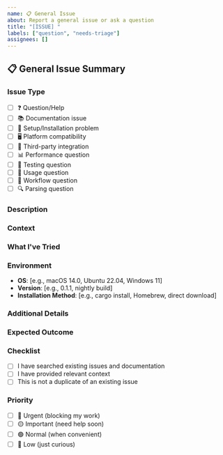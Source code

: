 ```yaml
---
name: 📋 General Issue
about: Report a general issue or ask a question
title: "[ISSUE] "
labels: ["question", "needs-triage"]
assignees: []
---
```


## 📋 General Issue Summary

### **Issue Type**
- [ ] ❓ Question/Help
- [ ] 📚 Documentation issue
- [ ] 🔧 Setup/Installation problem
- [ ] 🖥️ Platform compatibility
- [ ] 🔗 Third-party integration
- [ ] 📊 Performance question
- [ ] 🧪 Testing question
- [ ] 🚀 Usage question
- [ ] 📁 Workflow question
- [ ] 🔍 Parsing question

### **Description**
<!-- Provide a clear and concise description of your issue or question -->

### **Context**
<!-- Provide context about your situation -->

### **What I've Tried**
<!-- Describe what you've already tried to resolve this -->

### **Environment**
- **OS**: [e.g., macOS 14.0, Ubuntu 22.04, Windows 11]
- **Version**: [e.g., 0.1.1, nightly build]
- **Installation Method**: [e.g., cargo install, Homebrew, direct download]

### **Additional Details**
<!-- Add any other relevant details -->

### **Expected Outcome**
<!-- What would you like to achieve? -->

### **Checklist**
- [ ] I have searched existing issues and documentation
- [ ] I have provided relevant context
- [ ] This is not a duplicate of an existing issue

### **Priority**
- [ ] 🔴 Urgent (blocking my work)
- [ ] 🟡 Important (need help soon)
- [ ] 🟢 Normal (when convenient)
- [ ] 🔵 Low (just curious)
